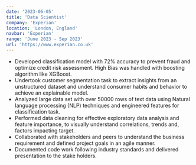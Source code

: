 ```yaml
---
date: '2023-06-05'
title: 'Data Scientist'
company: 'Experian'
location: 'London, England'
navbar: 'Experian'
range: 'June 2023 - Sep 2023'
url: 'https://www.experian.co.uk'
---
```


- Developed classification model with 72% accuracy to prevent fraud and optimize credit
  risk assessment. High Bias was handled with boosting algorithm like XGBoost.
- Undertook customer segmentation task to extract insights from an unstructured dataset
  and understand consumer habits and behavior to achieve an explainable model.
- Analyzed large data set with over 50000 rows of text data using Natural language
  processing (NLP) techniques and engineered features for classification task.
- Performed data cleaning for effective exploratory data analysis and feature importance,
  to visually understand correlations, trends and, factors impacting target.
- Collaborated with stakeholders and peers to understand the business requirement and
  defined project goals in an agile manner.
- Documented code work following industry standards and delivered presentation to the
  stake holders.

